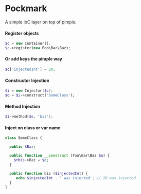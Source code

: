 Pockmark
=================

A simple IoC layer on top of pimple.

#### Register objects
```php
$c = new Container();
$c->register(new Foo\Bar\Baz);
```

#### Or add keys the pimple way
```php
$c['injectedInt'] = 20;
```

#### Constructor Injection
```php
$i = new Injector($c);
$o = $i->construct('SomeClass');
```

#### Method Injection
```php
$i->method($o, 'biz');
```

#### Inject on class or var name
```php
class SomeClass {

  public $Baz;

  public function __construct (Foo\Bar\Baz $o) {
    $this->Baz = $o;
  }
  
  public function biz ($injectedInt) {
     echo $injectedInt . ' was injected'; // 20 was injected
  }
}
```
